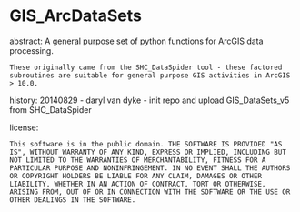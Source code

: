 GIS_ArcDataSets
===============


abstract:
	A general purpose set of python functions for ArcGIS data processing.

	These originally came from the SHC_DataSpider tool - these factored subroutines are suitable for general purpose GIS activities in ArcGIS > 10.0.

history:
20140829 - daryl van dyke -  init repo and upload GIS_DataSets_v5 from SHC_DataSpider 
	
	
license:
	
	This software is in the public domain. THE SOFTWARE IS PROVIDED "AS IS", WITHOUT WARRANTY OF ANY KIND, EXPRESS OR IMPLIED, INCLUDING BUT NOT LIMITED TO THE WARRANTIES OF MERCHANTABILITY, FITNESS FOR A PARTICULAR PURPOSE AND NONINFRINGEMENT. IN NO EVENT SHALL THE AUTHORS OR COPYRIGHT HOLDERS BE LIABLE FOR ANY CLAIM, DAMAGES OR OTHER LIABILITY, WHETHER IN AN ACTION OF CONTRACT, TORT OR OTHERWISE, ARISING FROM, OUT OF OR IN CONNECTION WITH THE SOFTWARE OR THE USE OR OTHER DEALINGS IN THE SOFTWARE.
